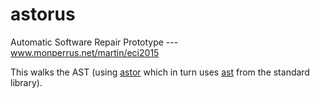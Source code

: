 # astorus
Automatic Software Repair Prototype --- www.monperrus.net/martin/eci2015

This walks the AST (using [astor](https://github.com/berkerpeksag/astor) which in turn uses [ast](https://docs.python.org/3/library/ast.html) from the standard library).
